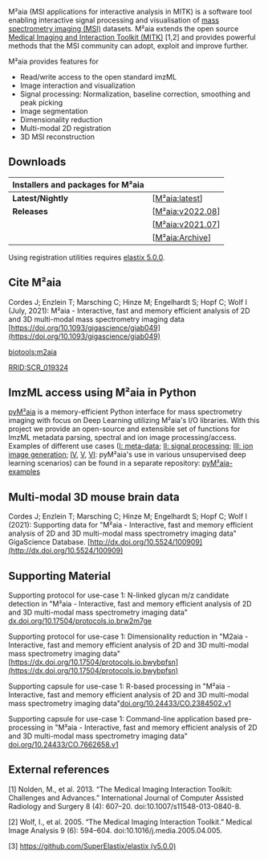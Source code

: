 M²aia (MSI applications for interactive analysis in MITK) is a software tool enabling interactive signal processing and visualisation of [mass spectrometry imaging (MSI)](https://en.wikipedia.org/wiki/Mass_spectrometry_imaging) datasets. M²aia extends the open source [Medical Imaging and Interaction Toolkit (MITK)](https://www.mitk.org) [1,2] and provides powerful methods that the MSI community can adopt, exploit and improve further.

M²aia provides features for

* Read/write access to the open standard imzML
* Image interaction and visualization
* Signal processing: Normalization, baseline correction, smoothing and peak picking
* Image segmentation
* Dimensionality reduction
* Multi-modal 2D registration
* 3D MSI reconstruction

Downloads
---------

|Installers and packages for M²aia||
|---|---|
|**Latest/Nightly**|[[M²aia:latest](http://data.jtfc.de/latest/)]|
|**Releases**|[[M²aia:v2022.08](https://github.com/m2aia/M2aia/releases/tag/v2022.08.00)]|
||[[M²aia:v2021.07](https://github.com/m2aia/M2aia/releases/tag/v2021.07.00)]|
||[[M²aia:Archive](https://github.com/m2aia/M2aia/releases)]|

Using registration utilities requires [elastix 5.0.0](https://github.com/SuperElastix/elastix/releases/tag/5.0.0).

Cite M²aia
----------

Cordes J; Enzlein T; Marsching C; Hinze M; Engelhardt S; Hopf C; Wolf
I (July, 2021): M²aia - Interactive, fast and memory efficient analysis of 2D and 3D multi-modal mass spectrometry imaging
data [https://doi.org/10.1093/gigascience/giab049](https://doi.org/10.1093/gigascience/giab049)

[biotools:m2aia](https://bio.tools/m2aia) 

[RRID:SCR_019324](https://scicrunch.org/resolver/RRID:SCR_019324)

ImzML access using M²aia in Python 
----------------------------------

[pyM²aia](https://github.com/m2aia/pym2aia) is a memory-efficient Python interface for mass spectrometry imaging with focus on Deep Learning utilizing M²aia's I/O libraries.
With this project we provide an open-source and extensible set of functions for ImzML metadata parsing, spectral and ion image processing/access.
Examples of different use cases ([I: meta-data](https://github.com/m2aia/pym2aia-examples/blob/main/Example_I.ipynb); 
[II: signal processing](https://github.com/m2aia/pym2aia-examples/blob/main/Example_II.ipynb); 
[III: ion image generation](https://github.com/m2aia/pym2aia-examples/blob/main/Example_III.ipynb); 
[IV](https://github.com/m2aia/pym2aia-examples/blob/main/Example_IV.ipynb),
[V](https://github.com/m2aia/pym2aia-examples/blob/main/Example_V.ipynb),
[VI](https://github.com/m2aia/pym2aia-examples/blob/main/Example_VI.ipynb): pyM²aia's use in various unsupervised deep learning scenarios) can be found in a separate repository: [pyM²aia-examples](https://github.com/m2aia/pym2aia-examples)

Multi-modal 3D mouse brain data
------------------------------

Cordes J; Enzlein T; Marsching C; Hinze M; Engelhardt S; Hopf C; Wolf I (2021): Supporting data for "M²aia - Interactive, fast and memory efficient analysis of 2D and 3D multi-modal mass spectrometry imaging data" GigaScience Database. [http://dx.doi.org/10.5524/100909](http://dx.doi.org/10.5524/100909)


Supporting Material
-------------------

Supporting protocol for use-case 1: N-linked glycan m/z candidate detection in "M²aia - Interactive, fast and memory efficient analysis of 2D and 3D multi-modal mass spectrometry imaging data" [dx.doi.org/10.17504/protocols.io.brw2m7ge](http://dx.doi.org/10.17504/protocols.io.brw2m7ge)

Supporting protocol for use-case 1: Dimensionality reduction in "M2aia - Interactive, fast and memory efficient analysis of 2D and 3D multi-modal mass spectrometry imaging data" [https://dx.doi.org/10.17504/protocols.io.bwybpfsn](https://dx.doi.org/10.17504/protocols.io.bwybpfsn)

Supporting capsule for use-case 1: R-based processing in "M²aia - Interactive, fast and memory efficient analysis of 2D and 3D multi-modal mass spectrometry imaging data"[doi.org/10.24433/CO.2384502.v1](https://doi.org/10.24433/CO.2384502.v1)

Supporting capsule for use-case 1: Command-line application based pre-processing in "M²aia - Interactive, fast and memory efficient analysis of 2D and 3D multi-modal mass spectrometry imaging data" [doi.org/10.24433/CO.7662658.v1](https://doi.org/10.24433/CO.7662658.v1)

External references
-------------------

[1] Nolden, M., et al. 2013. “The Medical Imaging Interaction Toolkit: Challenges and Advances.” International Journal of Computer Assisted Radiology and Surgery 8 (4): 607–20. doi:10.1007/s11548-013-0840-8.

[2] Wolf, I., et al. 2005. “The Medical Imaging Interaction Toolkit.” Medical Image Analysis 9 (6): 594–604. doi:10.1016/j.media.2005.04.005.

[3] [https://github.com/SuperElastix/elastix (v5.0.0)](https://github.com/SuperElastix/elastix)
